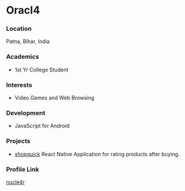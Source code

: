 # Oracl4
### Location

Patna, Bihar, India

### Academics

- 1st Yr College Student

### Interests

- Video Games and Web Browsing

### Development

- JavaScript for Android

### Projects

- [shopquick](https://github.com/nucle4r/shopquick) React Native Application for rating products after buying.

### Profile Link

[nucle4r](https://github.com/nucle4r/)

